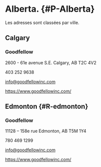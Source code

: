 
# Alberta. {#P-Alberta}
Les adresses sont classées par ville.

## Calgary

### Goodfellow

2600 - 61e avenue S.E. Calgary, AB T2C 4V2

403 252 9638

<info@goodfellowinc.com>

<https://www.goodfellowinc.com/>

## Edmonton {#R-edmonton}

### Goodfellow

11128 – 158e rue Edmonton, AB T5M 1Y4

780 469 1299

<info@goodfellowinc.com>

<https://www.goodfellowinc.com/>

